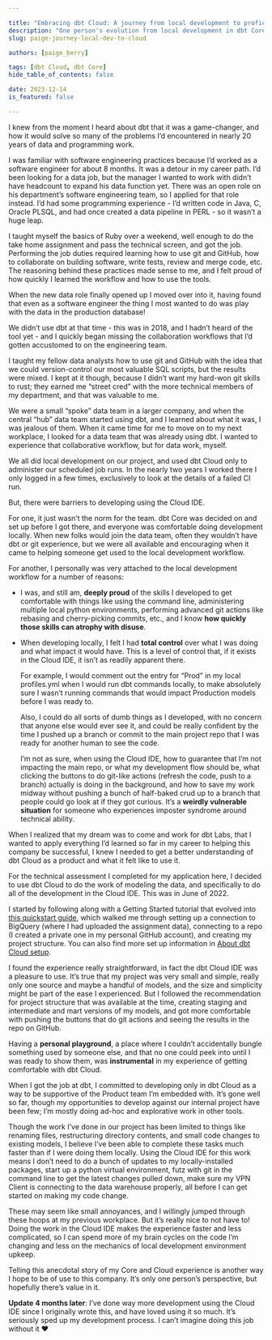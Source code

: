 ```yaml
---

title: "Embracing dbt Cloud: A journey from local development to proficiency in dbt Cloud"
description: "One person's evolution from local development in dbt Core to embracing the dbt Cloud IDE and finding that doing the work in the Cloud IDE makes the experience faster and less complicated, so she can spend more time on the code she's changing and less on the mechanics of local development environment upkeep."
slug: paige-journey-local-dev-to-cloud

authors: [paige_berry]

tags: [dbt Cloud, dbt Core]
hide_table_of_contents: false

date: 2023-12-14
is_featured: false

---
```


 I knew from the moment I heard about dbt that it was a game-changer, and how it would solve so many of the problems I’d encountered in nearly 20 years of data and programming work.

I was familiar with software engineering practices because I’d worked as a software engineer for about 8 months. It was a detour in my career path. I’d been looking for a data job, but the manager I wanted to work with didn’t have headcount to expand his data function yet. There was an open role on his department’s software engineering team, so I applied for that role instead. I’d had some programming experience - I’d written code in Java, C, Oracle PLSQL, and had once created a data pipeline in PERL - so it wasn’t a huge leap.

I taught myself the basics of Ruby over a weekend, well enough to do the take home assignment and pass the technical screen, and got the job. Performing the job duties required learning how to use git and GitHub, how to collaborate on building software, write tests, review and merge code, etc. The reasoning behind these practices made sense to me, and I felt proud of how quickly I learned the workflow and how to use the tools.

When the new data role finally opened up I moved over into it, having found that even as a software engineer the thing I most wanted to do was play with the data in the production database!

We didn’t use dbt at that time - this was in 2018, and I hadn’t heard of the tool yet - and I quickly began missing the collaboration workflows that I’d gotten accustomed to on the engineering team.

I taught my fellow data analysts how to use git and GitHub with the idea that we could version-control our most valuable SQL scripts, but the results were mixed. I kept at it though, because I didn’t want my hard-won git skills to rust; they earned me “street cred” with the more technical members of my department, and that was valuable to me.

We were a small “spoke” data team in a larger company, and when the central “hub” data team started using dbt, and I learned about what it was, I was jealous of them. When it came time for me to move on to my next workplace, I looked for a data team that was already using dbt. I wanted to experience that collaborative workflow, but for data work, myself.

We all did local development on our project, and used dbt Cloud only to administer our scheduled job runs. In the nearly two years I worked there I only logged in a few times, exclusively to look at the details of a failed CI run.

But, there were barriers to developing using the Cloud IDE.

For one, it just wasn’t the norm for the team. dbt Core was decided on and set up before I got there, and everyone was comfortable doing development locally. When new folks would join the data team, often they wouldn’t have dbt or git experience, but we were all available and encouraging when it came to helping someone get used to the local development workflow.

For another, I personally was very attached to the local development workflow for a number of reasons:

* I was, and still am, **deeply proud** of the skills I developed to get comfortable with things like using the command line, administering multiple local python environments, performing advanced git actions like rebasing and cherry-picking commits, etc., and I know **how quickly those skills can atrophy with disuse**.
* When developing locally, I felt I had **total control** over what I was doing and what impact it would have. This is a level of control that, if it exists in the Cloud IDE, it isn’t as readily apparent there.

    For example, I would comment out the entry for “Prod” in my local profiles.yml when I would run dbt commands locally, to make absolutely sure I wasn’t running commands that would impact Production models before I was ready to.

    Also, I could do all sorts of dumb things as I developed, with no concern that anyone else would ever see it, and could be really confident by the time I pushed up a branch or commit to the main project repo that I was ready for another human to see the code.

    I’m not as sure, when using the Cloud IDE, how to guarantee that I’m not impacting the main repo, or what my development flow should be, what clicking the buttons to do git-like actions (refresh the code, push to a branch) actually is doing in the background, and how to save my work midway without pushing a bunch of half-baked crud up to a branch that people could go look at if they got curious. It’s a **weirdly vulnerable situation** for someone who experiences imposter syndrome around technical ability.

When I realized that my dream was to come and work for dbt Labs, that I wanted to apply everything I’d learned so far in my career to helping this company be successful, I knew I needed to get a better understanding of dbt Cloud as a product and what it felt like to use it.

For the technical assessment I completed for my application here, I decided to use dbt Cloud to do the work of modeling the data, and specifically to do all of the development in the Cloud IDE. This was in June of 2022.

I started by following along with a Getting Started tutorial that evolved into [this quickstart guide](/guides/bigquery), which walked me through setting up a connection to BigQuery (where I had uploaded the assignment data), connecting to a repo (I created a private one in my personal GitHub account), and creating my project structure. You can also find more set up information in [About dbt Cloud setup](/docs/cloud/about-cloud-setup).

I found the experience really straightforward, in fact the dbt Cloud IDE was a pleasure to use. It’s true that my project was very small and simple, really only one source and maybe a handful of models, and the size and simplicity might be part of the ease I experienced. But I followed the recommendation for project structure that was available at the time, creating staging and intermediate and mart versions of my models, and got more comfortable with pushing the buttons that do git actions and seeing the results in the repo on GitHub.

Having a **personal playground**, a place where I couldn’t accidentally bungle something used by someone else, and that no one could peek into until I was ready to show them, was **instrumental** in my experience of getting comfortable with dbt Cloud.

When I got the job at dbt, I committed to developing only in dbt Cloud as a way to be supportive of the Product team I’m embedded with. It’s gone well so far, though my opportunities to develop against our internal project have been few; I’m mostly doing ad-hoc and explorative work in other tools.

Though the work I’ve done in our project has been limited to things like renaming files, restructuring directory contents, and small code changes to existing models, I believe I’ve been able to complete these tasks much faster than if I were doing them locally. Using the Cloud IDE for this work means I don’t need to do a bunch of updates to my locally-installed packages, start up a python virtual environment, futz with git in the command line to get the latest changes pulled down, make sure my VPN Client is connecting to the data warehouse properly, all before I can get started on making my code change.

These may seem like small annoyances, and I willingly jumped through these hoops at my previous workplace. But it’s really nice to not have to! Doing the work in the Cloud IDE makes the experience faster and less complicated, so I can spend more of my brain cycles on the code I’m changing and less on the mechanics of local development environment upkeep.

Telling this anecdotal story of my Core and Cloud experience is another way I hope to be of use to this company. It’s only one person’s perspective, but hopefully there’s value in it.

**Update 4 months later**: I’ve done way more development using the Cloud IDE since I originally wrote this, and have loved using it so much. It’s seriously sped up my development process. I can’t imagine doing this job without it ❤️
